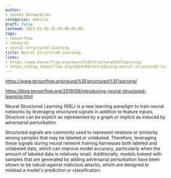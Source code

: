 ```yaml
---
author:
- Vasken Dermardiros
categories: website
draft: false
lastmod: 2021-01-03 22:49:00-05:00
tags:
- tensorflow
- research
- neural-structured-learning
title: Neural Structured Learning
links:
- https://www.tensorflow.org/neural%5Fstructured%5Flearning/
- https://blog.tensorflow.org/2019/09/introducing-neural-structured-learning.html
---
```



<https://www.tensorflow.org/neural%5Fstructured%5Flearning/>

<https://blog.tensorflow.org/2019/09/introducing-neural-structured-learning.html>

Neural Structured Learning (NSL) is a new learning paradigm to train neural
networks by leveraging structured signals in addition to feature inputs.
Structure can be explicit as represented by a graph or implicit as induced by
adversarial perturbation.

Structured signals are commonly used to represent relations or similarity among
samples that may be labeled or unlabeled. Therefore, leveraging these signals
during neural network training harnesses both labeled and unlabeled data, which
can improve model accuracy, particularly when the amount of labeled data is
relatively small. Additionally, models trained with samples that are generated
by adding adversarial perturbation have been shown to be robust against
malicious attacks, which are designed to mislead a model's prediction or
classification.